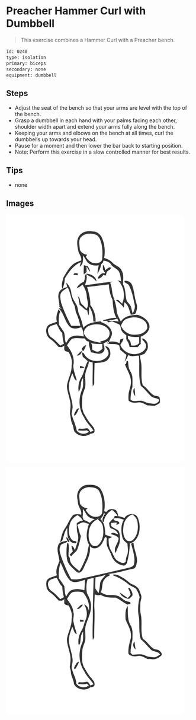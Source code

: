 # Preacher Hammer Curl with Dumbbell
> This exercise combines a Hammer Curl with a Preacher bench.

``` 
id: 0240 
type: isolation 
primary: biceps 
secondary: none 
equipment: dumbbell 
``` 

## Steps

 - Adjust the seat of the bench so that your arms are level with the top of the bench.
 - Grasp a dumbbell in each hand with your palms facing each other, shoulder width apart and extend your arms fully along the bench.
 - Keeping your arms and elbows on the bench at all times, curl the dumbbells up towards your head.
 - Pause for a moment and then lower the bar back to starting position.
 - Note: Perform this exercise in a slow controlled manner for best results.

## Tips

 - none

## Images

![](../svg/0240-relaxation.svg)

![](../svg/0240-tension.svg)
